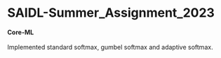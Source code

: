 # SAIDL-Summer_Assignment_2023
**Core-ML**<br><br>
Implemented standard softmax, gumbel softmax and adaptive softmax.
